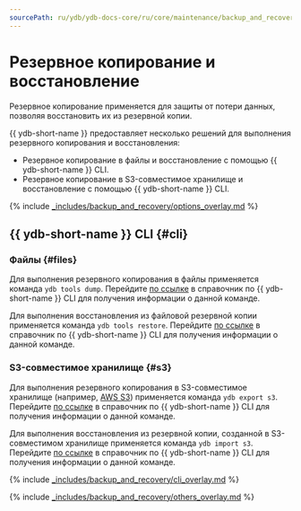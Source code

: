 ```yaml
---
sourcePath: ru/ydb/ydb-docs-core/ru/core/maintenance/backup_and_recovery.md
---
```

# Резервное копирование и восстановление

Резервное копирование применяется для защиты от потери данных, позволяя восстановить их из резервной копии.

{{ ydb-short-name }} предоставляет несколько решений для выполнения резервного копирования и восстановления:

* Резервное копирование в файлы и восстановление с помощью {{ ydb-short-name }} CLI.
* Резервное копирование в S3-совместимое хранилище и восстановление с помощью {{ ydb-short-name }} CLI.

{% include [_includes/backup_and_recovery/options_overlay.md](_includes/backup_and_recovery/options_overlay.md) %}

## {{ ydb-short-name }} CLI {#cli}

### Файлы {#files}

Для выполнения резервного копирования в файлы применяется команда `ydb tools dump`. Перейдите [по ссылке](../reference/ydb-cli/export_import/tools_dump.md) в справочник по {{ ydb-short-name }} CLI для получения информации о данной команде.

Для выполнения восстановления из файловой резервной копии применяется команда `ydb tools restore`. Перейдите [по ссылке](../reference/ydb-cli/export_import/tools_restore.md) в справочник по {{ ydb-short-name }} CLI для получения информации о данной команде.

### S3-совместимое хранилище {#s3}

Для выполнения резервного копирования в S3-совместимое хранилище (например, [AWS S3](https://docs.aws.amazon.com/AmazonS3/latest/dev/Introduction.html))  применяется команда `ydb export s3`. Перейдите [по ссылке](../reference/ydb-cli/export_import/s3_export.md) в справочник по {{ ydb-short-name }} CLI для получения информации о данной команде.

Для выполнения восстановления из резервной копии, созданной в S3-совместимом хранилище применяется команда `ydb import s3`. Перейдите [по ссылке](../reference/ydb-cli/export_import/s3_import.md) в справочник по {{ ydb-short-name }} CLI для получения информации о данной команде.

{% include [_includes/backup_and_recovery/cli_overlay.md](_includes/backup_and_recovery/cli_overlay.md) %}

{% include [_includes/backup_and_recovery/others_overlay.md](_includes/backup_and_recovery/others_overlay.md) %}
